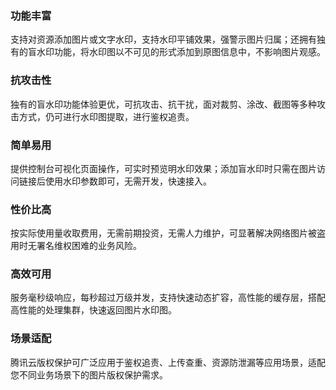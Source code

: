 ### 功能丰富
支持对资源添加图片或文字水印，支持水印平铺效果，强警示图片归属；还拥有独有的盲水印功能，将水印图以不可见的形式添加到原图信息中，不影响图片观感。

### 抗攻击性
独有的盲水印功能体验更优，可抗攻击、抗干扰，面对裁剪、涂改、截图等多种攻击方式，仍可进行水印图提取，进行鉴权追责。

### 简单易用
提供控制台可视化页面操作，可实时预览明水印效果；添加盲水印时只需在图片访问链接后使用水印参数即可，无需开发，快速接入。

### 性价比高
按实际使用量收取费用，无需前期投资，无需人力维护，可显著解决网络图片被盗用时无署名维权困难的业务风险。

### 高效可用
服务毫秒级响应，每秒超过万级并发，支持快速动态扩容，高性能的缓存层，搭配高性能的处理集群，快速返回图片水印图。

### 场景适配
腾讯云版权保护可广泛应用于鉴权追责、上传查重、资源防泄漏等应用场景，适配您不同业务场景下的图片版权保护需求。
